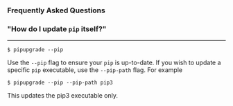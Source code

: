 ### Frequently Asked Questions

### "How do I update `pip` itself?"
---

```
$ pipupgrade --pip
```

Use the `--pip` flag to ensure your `pip` is up-to-date. If you wish to
update a specific `pip` executable, use the `--pip-path` flag. For example

```
$ pipupgrade --pip --pip-path pip3
```

This updates the pip3 executable only.